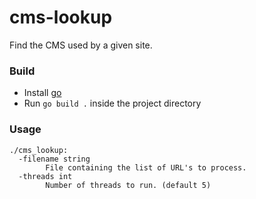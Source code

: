 
# cms-lookup

Find the CMS used by a given site.

### Build
- Install [go](https://go.dev/)
- Run `go build .` inside the project directory


### Usage
```
./cms_lookup:
  -filename string
        File containing the list of URL's to process.
  -threads int
        Number of threads to run. (default 5)
```